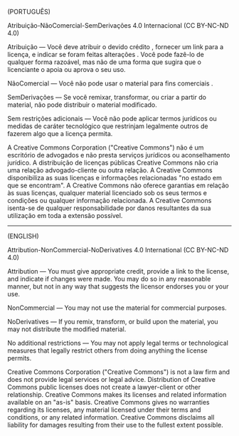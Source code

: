 (PORTUGUÊS)

Atribuição-NãoComercial-SemDerivações 4.0 Internacional (CC BY-NC-ND 4.0) 

Atribuição — Você deve atribuir o devido crédito , fornecer um link para a licença, e indicar se foram feitas alterações . Você pode fazê-lo de qualquer forma razoável, mas não de uma forma que sugira que o licenciante o apoia ou aprova o seu uso. 

NãoComercial — Você não pode usar o material para fins comerciais . 

SemDerivações — Se você remixar, transformar, ou criar a partir do material, não pode distribuir o material modificado. 

Sem restrições adicionais — Você não pode aplicar termos jurídicos ou medidas de caráter tecnológico que restrinjam legalmente outros de fazerem algo que a licença permita. 


A Creative Commons Corporation ("Creative Commons") não é um escritório de advogados e não presta serviços jurídicos ou aconselhamento jurídico. A distribuição de licenças públicas Creative Commons não cria uma relação advogado-cliente ou outra relação. A Creative Commons disponibiliza as suas licenças e informações relacionadas "no estado em que se encontram". A Creative Commons não oferece garantias em relação às suas licenças, qualquer material licenciado sob os seus termos e condições ou qualquer informação relacionada. A Creative Commons isenta-se de qualquer responsabilidade por danos resultantes da sua utilização em toda a extensão possível.


------------------------------------------------------------------------------------------------


(ENGLISH)

Attribution-NonCommercial-NoDerivatives 4.0 International (CC BY-NC-ND 4.0) 

Attribution — You must give appropriate credit, provide a link to the license, and indicate if changes were made. You may do so in any reasonable manner, but not in any way that suggests the licensor endorses you or your use.

NonCommercial — You may not use the material for commercial purposes.

NoDerivatives — If you remix, transform, or build upon the material, you may not distribute the modified material.

No additional restrictions — You may not apply legal terms or technological measures that legally restrict others from doing anything the license permits.


Creative Commons Corporation ("Creative Commons") is not a law firm and does not provide legal services or legal advice. Distribution of Creative Commons public licenses does not create a lawyer-client or other relationship. Creative Commons makes its licenses and related information available on an "as-is" basis. Creative Commons gives no warranties regarding its licenses, any material licensed under their terms and conditions, or any related information. Creative Commons disclaims all liability for damages resulting from their use to the fullest extent possible.

